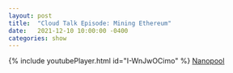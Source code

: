 ```yaml
---
layout: post
title:  "Cloud Talk Episode: Mining Ethereum"
date:   2021-12-10 10:00:00 -0400
categories: show
--- 
```

{% include youtubePlayer.html id="I-WnJwOCimo" %}
[Nanopool](https://eth.nanopool.org)